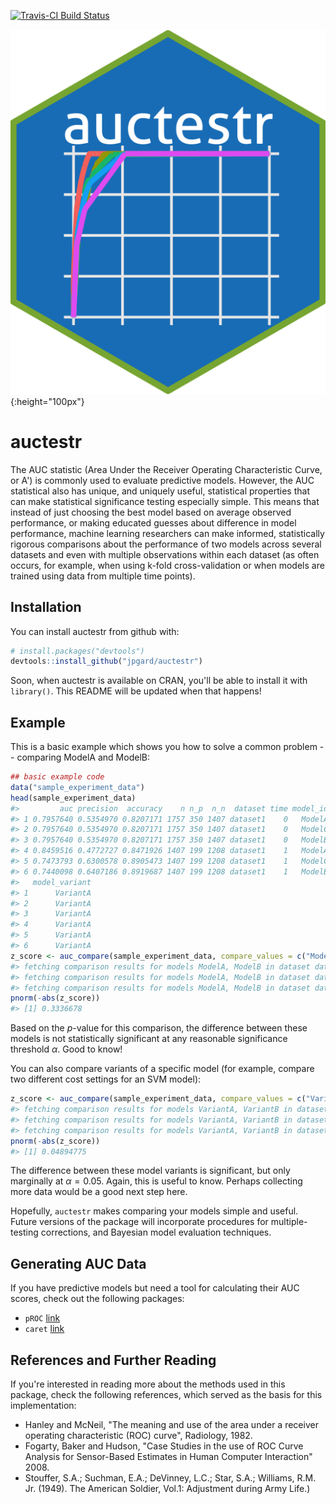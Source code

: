 
<!-- README.md is generated from README.Rmd. Please edit that file -->
[![Travis-CI Build Status](https://travis-ci.org/jpgard/auctestr.svg?branch=master)](https://travis-ci.org/jpgard/auctestr)

![auctestr logo](./img/auctestr.png){:height="100px"}

auctestr
========

The AUC statistic (Area Under the Receiver Operating Characteristic Curve, or A') is commonly used to evaluate predictive models. However, the AUC statistical also has unique, and uniquely useful, statistical properties that can make statistical significance testing especially simple. This means that instead of just choosing the best model based on average observed performance, or making educated guesses about difference in model performance, machine learning researchers can make informed, statistically rigorous comparisons about the performance of two models across several datasets and even with multiple observations within each dataset (as often occurs, for example, when using k-fold cross-validation or when models are trained using data from multiple time points).

Installation
------------

You can install auctestr from github with:

``` r
# install.packages("devtools")
devtools::install_github("jpgard/auctestr")
```

Soon, when auctestr is available on CRAN, you'll be able to install it with `library()`. This README will be updated when that happens!

Example
-------

This is a basic example which shows you how to solve a common problem -- comparing ModelA and ModelB:

``` r
## basic example code
data("sample_experiment_data")
head(sample_experiment_data)
#>         auc precision  accuracy    n n_p  n_n  dataset time model_id
#> 1 0.7957640 0.5354970 0.8207171 1757 350 1407 dataset1    0   ModelA
#> 2 0.7957640 0.5354970 0.8207171 1757 350 1407 dataset1    0   ModelC
#> 3 0.7957640 0.5354970 0.8207171 1757 350 1407 dataset1    0   ModelB
#> 4 0.8459516 0.4772727 0.8471926 1407 199 1208 dataset1    1   ModelA
#> 5 0.7473793 0.6300578 0.8905473 1407 199 1208 dataset1    1   ModelC
#> 6 0.7440098 0.6407186 0.8919687 1407 199 1208 dataset1    1   ModelB
#>   model_variant
#> 1      VariantA
#> 2      VariantA
#> 3      VariantA
#> 4      VariantA
#> 5      VariantA
#> 6      VariantA
z_score <- auc_compare(sample_experiment_data, compare_values = c("ModelA", "ModelB"), filter_value = c("VariantA"), time_col = "time", outcome_col = "auc", compare_col = "model_id", over_col = "dataset", filter_col = "model_variant")
#> fetching comparison results for models ModelA, ModelB in dataset dataset1 with filter value VariantA
#> fetching comparison results for models ModelA, ModelB in dataset dataset2 with filter value VariantA
#> fetching comparison results for models ModelA, ModelB in dataset dataset3 with filter value VariantA
pnorm(-abs(z_score))
#> [1] 0.3336678
```

Based on the *p*-value for this comparison, the difference between these models is not statistically significant at any reasonable significance threshold *α*. Good to know!

You can also compare variants of a specific model (for example, compare two different cost settings for an SVM model):

``` r
z_score <- auc_compare(sample_experiment_data, compare_values = c("VariantA", "VariantB"), filter_value = c("ModelC"), time_col = "time", outcome_col = "auc", compare_col = "model_variant", over_col = "dataset", filter_col = "model_id")
#> fetching comparison results for models VariantA, VariantB in dataset dataset1 with filter value ModelC
#> fetching comparison results for models VariantA, VariantB in dataset dataset2 with filter value ModelC
#> fetching comparison results for models VariantA, VariantB in dataset dataset3 with filter value ModelC
pnorm(-abs(z_score))
#> [1] 0.04894775
```

The difference between these model variants is significant, but only marginally at *α* = 0.05. Again, this is useful to know. Perhaps collecting more data would be a good next step here.

Hopefully, `auctestr` makes comparing your models simple and useful. Future versions of the package will incorporate procedures for multiple-testing corrections, and Bayesian model evaluation techniques.

Generating AUC Data
-------------------

If you have predictive models but need a tool for calculating their AUC scores, check out the following packages:

-   `pROC` [link](https://CRAN.R-project.org/package=pROC)
-   `caret` [link](http://topepo.github.io/caret/index.html)

References and Further Reading
------------------------------

If you're interested in reading more about the methods used in this package, check the following references, which served as the basis for this implementation:

-   Hanley and McNeil, "The meaning and use of the area under a receiver operating characteristic (ROC) curve", Radiology, 1982.
-   Fogarty, Baker and Hudson, "Case Studies in the use of ROC Curve Analysis for Sensor-Based Estimates in Human Computer Interaction" 2008.
-   Stouffer, S.A.; Suchman, E.A.; DeVinney, L.C.; Star, S.A.; Williams, R.M. Jr. (1949). The American Soldier, Vol.1: Adjustment during Army Life.)
